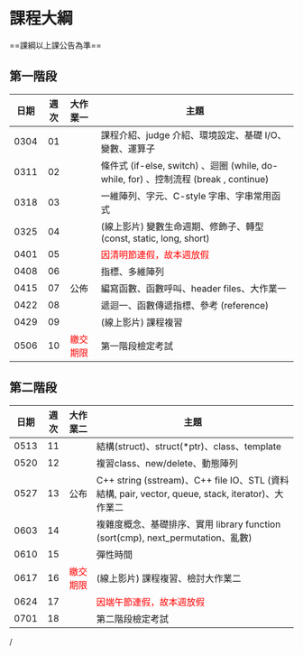 # 課程大綱

==課綱以上課公告為準==

## 第一階段

| 日期 | 週次 | 大作業一  | 主題                                               |
| :--: | :--: | :--------- | -------------------------------------------------- |
| 0304 |  01  |            | 課程介紹、judge 介紹、環境設定、基礎 I/O、變數、運算子                                   |
| 0311 |  02  |            | 條件式 (if-else, switch) 、迴圈 (while, do-while, for) 、控制流程 (break , continue) |
| 0318 |  03  |            | 一維陣列、字元、C-style 字串、字串常用函式                                                        |
| 0325 |  04  |            | (線上影片)  變數生命週期、修飾子、轉型(const, static, long, short)                        |
| 0401 |  05  |            | <font color="#f00">因清明節連假，故本週放假 </font>                                          |
| 0408 |  06  |            | 指標、多維陣列                                                                                                        |
| 0415 |  07  | 公佈    | 編寫函數、函數呼叫、header files、大作業一                                                         |
| 0422 |  08  |            | 遞迴一、函數傳遞指標、參考 (reference)                                                                 |
| 0429 |  09  |            | (線上影片)  課程複習                                                                                                 |
| 0506 |  10  | <font color="#f00">繳交期限</font> | 第一階段檢定考試                                                     |

## 第二階段
| 日期 | 週次 | 大作業二 | 主題                                                        |
| :--: | :--: | :--------------------------------- | ----------------------------------------------------------- |
| 0513 |  11  |           | 結構(struct)、struct(*ptr)、class、template                                                                                        |
| 0520 |  12  |           | 複習class、new/delete、動態陣列                                                                                                     |
| 0527 |  13  | 公布   | C++ string (sstream)、C++ file IO、STL (資料結構, pair, vector, queue, stack, iterator)、大作業二  |
| 0603 |  14  |           | 複雜度概念、基礎排序、實用 library function (sort(cmp), next_permutation、亂數)                         |
| 0610 |  15  |           | 彈性時間                                                                                                                                             |
| 0617 |  16  |  <font color="#f00">繳交期限 </font>   | (線上影片)  課程複習、檢討大作業二                                            |
| 0624 |  17  |           | <font color="#f00">因端午節連假，故本週放假 </font>                                                                   |
| 0701 |  18  |           | 第二階段檢定考試                                            |





<!--
## 第一階段

| 日期 | 週次 | 大作業一  | 主題                                               |
| :--: | :--: | :--------- | -------------------------------------------------- |
| 0304 |  01  |            | 課程介紹、judge 介紹、環境設定、基礎 I/O、變數、運算子 |
| 0311 |  02  |            | 條件式 (if-else, switch) 、迴圈 (while, do-while, for) 、控制流程 (break , continue) |
| 0318 |  03  |            | 一維陣列、字元、C-style 字串、字串常用函式 |
| 0325 |  04  |  | 指標、多維陣列、Coding-style                                 |
| 0325 |  04  |  | 指標、多維陣列、Coding-style                                 |
| 0401 |  05  |            | <font color="#f00">因清明節連假，故本週放假 </font>                     |
| 0408 |  06  | 公佈 | 編寫函數、函數呼叫、大作業一 |
| 0415 |  07  |            | 變數生命週期、修飾子 (const, static, long, short)、轉型、亂數 |
| 0422 |  08  |            | 函數傳遞指標、結構(struct)、參考 (reference)、課程複習 |
| 0429 |  09  | <font color="#f00">繳交期限</font> | 第一階段檢定考試                                   |

## 第二階段
| 日期 | 週次 | 大作業二                           | 主題                                                        |
| :--: | :--: | :--------------------------------- | ----------------------------------------------------------- |
| 0513 |  10  |                                    | 標頭檔、template、C++ string、C++ file/string stream        |
| 0520 |  11  |                                    | class、new/delete、動態陣列                                 |
| 0527 |  12  | 公布                               | STL (資料結構, pair, tuple, vector, queue, stack, iterator) |
| 0603 |  13  |                                    |     <font color="#f00">因端午節連假，故本週放假 </font>                               |
| 0610 |  14  |                                    |       複雜度、基礎排序、遞迴一    |
| 0617 |  15  |                                    | 遞迴二、實用 library function                               |
| 0624 |  16  |  <font color="#f00">繳交期限 6/23</font>   | 彈性時間、展望與回顧、檢討大作業二                          |
| 0701 |  17  |                                   | 第二階段檢定考試                                            |

-->/
